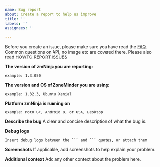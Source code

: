 ```yaml
---
name: Bug report
about: Create a report to help us improve
title: ''
labels: ''
assignees: ''

---
```


Before you create an issue, please make sure you have read the [FAQ](https://github.com/pliablepixels/zmNinja/wiki/FAQ). Common questions on API, no image etc are covered there. Please also read [HOWTO REPORT ISSUES](https://github.com/pliablepixels/zmNinja/wiki/FAQ#046-how-to-report-errors)



**The version of zmNinja you are reporting:**

```
example: 1.3.050 
```

**The version and OS of ZoneMinder you are using:**

```
example: 1.32.3, Ubuntu Xenial 
```

**Platform zmNinja is running on**

```
example: Moto G+, Android 8, or OSX, Desktop
```


**Describe the bug**
A clear and concise description of what the bug is.


**Debug logs**
```
Insert debug logs between the ``` and ``` quotes, or attach them
```

**Screenshots**
If applicable, add screenshots to help explain your problem.


**Additional context**
Add any other context about the problem here.
